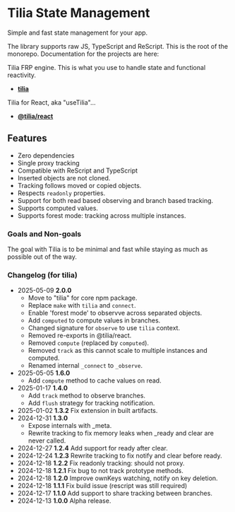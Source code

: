 # Tilia State Management

Simple and fast state management for your app.

The library supports raw JS, TypeScript and ReScript. This is the root of the
monorepo. Documentation for the projects are here:

Tilia FRP engine. This is what you use to handle state and functional reactivity.

- [**tilia**](./packages/tilia/README.md)

Tilia for React, aka "useTilia"...

- [**@tilia/react**](./packages/react/README.md)

## Features

- Zero dependencies
- Single proxy tracking
- Compatible with ReScript and TypeScript
- Inserted objects are not cloned.
- Tracking follows moved or copied objects.
- Respects `readonly` properties.
- Support for both read based observing and branch based tracking.
- Supports computed values.
- Supports forest mode: tracking across multiple instances.

### Goals and Non-goals

The goal with Tilia is to be minimal and fast while staying as much as possible
out of the way.

### Changelog (for tilia)

- 2025-05-09 **2.0.0**
  - Move to "tilia" for core npm package.
  - Replace `make` with `tilia` and `connect`.
  - Enable 'forest mode' to observve across separated objects.
  - Add `computed` to compute values in branches.
  - Changed signature for `observe` to use `tilia` context.
  - Removed re-exports in @tilia/react.
  - Removed `compute` (replaced by `computed`).
  - Removed `track` as this cannot scale to multiple instances and computed.
  - Renamed internal `_connect` to `_observe`.
- 2025-05-05 **1.6.0**
  - Add `compute` method to cache values on read.
- 2025-01-17 **1.4.0**
  - Add `track` method to observe branches.
  - Add `flush` strategy for tracking notification.
- 2025-01-02 **1.3.2** Fix extension in built artifacts.
- 2024-12-31 **1.3.0**
  - Expose internals with \_meta.
  - Rewrite tracking to fix memory leaks when \_ready and clear are never called.
- 2024-12-27 **1.2.4** Add support for ready after clear.
- 2024-12-24 **1.2.3** Rewrite tracking to fix notify and clear before ready.
- 2024-12-18 **1.2.2** Fix readonly tracking: should not proxy.
- 2024-12-18 **1.2.1** Fix bug to not track prototype methods.
- 2024-12-18 **1.2.0** Improve ownKeys watching, notify on key deletion.
- 2024-12-18 **1.1.1** Fix build issue (rescript was still required)
- 2024-12-17 **1.1.0** Add support to share tracking between branches.
- 2024-12-13 **1.0.0** Alpha release.
